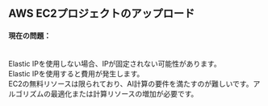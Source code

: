## AWS EC2プロジェクトのアップロード
#### 現在の問題：
<br>
Elastic IPを使用しない場合、IPが固定されない可能性があります。<br>
Elastic IPを使用すると費用が発生します。<br>
EC2の無料リソースは限られており、AI計算の要件を満たすのが難しいです。アルゴリズムの最適化または計算リソースの増加が必要です。<br>






